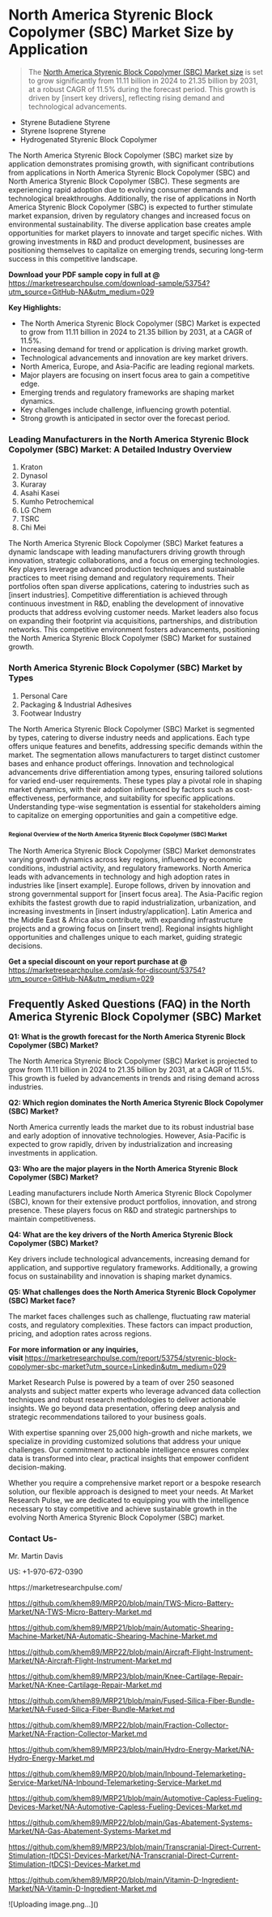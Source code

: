 <h1>North America Styrenic Block Copolymer (SBC) Market&nbsp;Size by Application</h1><blockquote><p>The <a href="https://marketresearchpulse.com/download-sample/53754?utm_source=GitHub-NA&amp;utm_medium=029">North America Styrenic Block Copolymer (SBC) Market size</a> is set to grow significantly from 11.11 billion in 2024 to 21.35 billion by 2031, at a robust CAGR of 11.5% during the forecast period. This growth is driven by [insert key drivers], reflecting rising demand and technological advancements.</p></blockquote><ul><li>Styrene Butadiene Styrene<li> Styrene Isoprene Styrene<li> Hydrogenated Styrenic Block Copolymer</li></ul><p>The North America Styrenic Block Copolymer (SBC) market size by application demonstrates promising growth, with significant contributions from applications in North America Styrenic Block Copolymer (SBC) and North America Styrenic Block Copolymer (SBC). These segments are experiencing rapid adoption due to evolving consumer demands and technological breakthroughs. Additionally, the rise of applications in North America Styrenic Block Copolymer (SBC) is expected to further stimulate market expansion, driven by regulatory changes and increased focus on environmental sustainability. The diverse application base creates ample opportunities for market players to innovate and target specific niches. With growing investments in R&D and product development, businesses are positioning themselves to capitalize on emerging trends, securing long-term success in this competitive landscape.</p><p><strong>Download your PDF sample copy in full at @ </strong><a href="https://marketresearchpulse.com/download-sample/53754?utm_source=GitHub-NA&amp;utm_medium=029">https://marketresearchpulse.com/download-sample/53754?utm_source=GitHub-NA&amp;utm_medium=029</a></p><p><strong>Key Highlights: </strong></p><ul><li>The North America Styrenic Block Copolymer (SBC) Market is expected to grow from 11.11 billion in 2024 to 21.35 billion by 2031, at a CAGR of 11.5%.</li><li>Increasing demand for trend or application is driving market growth.</li><li>Technological advancements and innovation are key market drivers.</li><li>North America, Europe, and Asia-Pacific are leading regional markets.</li><li>Major players are focusing on insert focus area to gain a competitive edge.</li><li>Emerging trends and regulatory frameworks are shaping market dynamics.</li><li>Key challenges include challenge, influencing growth potential.</li><li>Strong growth is anticipated in sector over the forecast period.</li></ul><h3>Leading Manufacturers in the North America Styrenic Block Copolymer (SBC) Market: A Detailed Industry Overview</h3><ol><li>Kraton</li><li>Dynasol</li><li>Kuraray</li><li>Asahi Kasei</li><li>Kumho Petrochemical</li><li>LG Chem</li><li>TSRC</li><li>Chi Mei</li></ol><div class="flex max-w-full flex-col flex-grow"><div class="min-h-8 text-message flex w-full flex-col items-end gap-2 whitespace-normal break-words [.text-message+&amp;]:mt-5" dir="auto" data-message-author-role="assistant" data-message-id="fd8432e4-4910-450d-b182-61b7bfb0a01f" data-message-model-slug="gpt-4o"><div class="flex w-full flex-col gap-1 empty:hidden first:pt-[3px]"><div class="markdown prose w-full break-words dark:prose-invert light"><p>The North America Styrenic Block Copolymer (SBC) Market features a dynamic landscape with leading manufacturers driving growth through innovation, strategic collaborations, and a focus on emerging technologies. Key players leverage advanced production techniques and sustainable practices to meet rising demand and regulatory requirements. Their portfolios often span diverse applications, catering to industries such as [insert industries]. Competitive differentiation is achieved through continuous investment in R&amp;D, enabling the development of innovative products that address evolving customer needs. Market leaders also focus on expanding their footprint via acquisitions, partnerships, and distribution networks. This competitive environment fosters advancements, positioning the North America Styrenic Block Copolymer (SBC) Market for sustained growth.</p></div></div></div></div><h3>North America Styrenic Block Copolymer (SBC) Market by Types</h3><ol><li>Personal Care<li> Packaging & Industrial Adhesives<li> Footwear Industry</li></ol><div class="flex max-w-full flex-col flex-grow"><div class="min-h-8 text-message flex w-full flex-col items-end gap-2 whitespace-normal break-words [.text-message+&amp;]:mt-5" dir="auto" data-message-author-role="assistant" data-message-id="084470be-0bb7-4664-bddf-5156b4f41249" data-message-model-slug="gpt-4o-mini"><div class="flex w-full flex-col gap-1 empty:hidden first:pt-[3px]"><div class="markdown prose w-full break-words dark:prose-invert light"><p>The North America Styrenic Block Copolymer (SBC) Market is segmented by types, catering to diverse industry needs and applications. Each type offers unique features and benefits, addressing specific demands within the market. The segmentation allows manufacturers to target distinct customer bases and enhance product offerings. Innovation and technological advancements drive differentiation among types, ensuring tailored solutions for varied end-user requirements. These types play a pivotal role in shaping market dynamics, with their adoption influenced by factors such as cost-effectiveness, performance, and suitability for specific applications. Understanding type-wise segmentation is essential for stakeholders aiming to capitalize on emerging opportunities and gain a competitive edge.</p></div></div></div></div><h3><span style="font-size: 11px;">Regional Overview of the North America Styrenic Block Copolymer (SBC) Market</span></h3><div class="flex max-w-full flex-col flex-grow"><div class="min-h-8 text-message flex w-full flex-col items-end gap-2 whitespace-normal break-words [.text-message+&amp;]:mt-5" dir="auto" data-message-author-role="assistant" data-message-id="e9038762-ce64-4e30-91c9-9bd413514231" data-message-model-slug="gpt-4o-mini"><div class="flex w-full flex-col gap-1 empty:hidden first:pt-[3px]"><div class="markdown prose w-full break-words dark:prose-invert light"><p>The North America Styrenic Block Copolymer (SBC) Market demonstrates varying growth dynamics across key regions, influenced by economic conditions, industrial activity, and regulatory frameworks. North America leads with advancements in technology and high adoption rates in industries like [insert example]. Europe follows, driven by innovation and strong governmental support for [insert focus area]. The Asia-Pacific region exhibits the fastest growth due to rapid industrialization, urbanization, and increasing investments in [insert industry/application]. Latin America and the Middle East &amp; Africa also contribute, with expanding infrastructure projects and a growing focus on [insert trend]. Regional insights highlight opportunities and challenges unique to each market, guiding strategic decisions.</p></div></div></div></div><p><strong>Get a special discount on your report purchase at @ </strong><a href="https://marketresearchpulse.com/ask-for-discount/53754?utm_source=GitHub-NA&amp;utm_medium=029">https://marketresearchpulse.com/ask-for-discount/53754?utm_source=GitHub-NA&amp;utm_medium=029</a></p><h2>Frequently Asked Questions (FAQ) in the North America Styrenic Block Copolymer (SBC) Market</h2><p><strong>Q1: What is the growth forecast for the North America Styrenic Block Copolymer (SBC) Market?</strong></p><p>The North America Styrenic Block Copolymer (SBC) Market is projected to grow from 11.11 billion in 2024 to 21.35 billion by 2031, at a CAGR of 11.5%. This growth is fueled by advancements in trends and rising demand across industries.</p><p><strong>Q2: Which region dominates the North America Styrenic Block Copolymer (SBC) Market?</strong></p><p>North America currently leads the market due to its robust industrial base and early adoption of innovative technologies. However, Asia-Pacific is expected to grow rapidly, driven by industrialization and increasing investments in application.</p><p><strong>Q3: Who are the major players in the North America Styrenic Block Copolymer (SBC) Market?</strong></p><p>Leading manufacturers include North America Styrenic Block Copolymer (SBC), known for their extensive product portfolios, innovation, and strong presence. These players focus on R&amp;D and strategic partnerships to maintain competitiveness.</p><p><strong>Q4: What are the key drivers of the North America Styrenic Block Copolymer (SBC) Market?</strong></p><p>Key drivers include technological advancements, increasing demand for application, and supportive regulatory frameworks. Additionally, a growing focus on sustainability and innovation is shaping market dynamics.</p><p><strong>Q5: What challenges does the North America Styrenic Block Copolymer (SBC) Market face?</strong></p><p>The market faces challenges such as challenge, fluctuating raw material costs, and regulatory complexities. These factors can impact production, pricing, and adoption rates across regions.</p><p><strong>For more information or any inquiries, visit&nbsp;</strong><a href="https://marketresearchpulse.com/report/53754/styrenic-block-copolymer-sbc-market?utm_source=Linkedin&utm_medium=029">https://marketresearchpulse.com/report/53754/styrenic-block-copolymer-sbc-market?utm_source=Linkedin&utm_medium=029</a></p><p>Market Research Pulse is powered by a team of over 250 seasoned analysts and subject matter experts who leverage advanced data collection techniques and robust research methodologies to deliver actionable insights. We go beyond data presentation, offering deep analysis and strategic recommendations tailored to your business goals.</p><p>With expertise spanning over 25,000 high-growth and niche markets, we specialize in providing customized solutions that address your unique challenges. Our commitment to actionable intelligence ensures complex data is transformed into clear, practical insights that empower confident decision-making.</p><p>Whether you require a comprehensive market report or a bespoke research solution, our flexible approach is designed to meet your needs. At Market Research Pulse, we are dedicated to equipping you with the intelligence necessary to stay competitive and achieve sustainable growth in the evolving North America Styrenic Block Copolymer (SBC) market.</p><h3><strong>Contact Us-</strong></h3><p>Mr. Martin Davis</p><p>US: +1-970-672-0390</p><p>https://marketresearchpulse.com/</p><p><a href="https://github.com/khem89/MRP20/blob/main/TWS-Micro-Battery-Market/NA-TWS-Micro-Battery-Market.md">https://github.com/khem89/MRP20/blob/main/TWS-Micro-Battery-Market/NA-TWS-Micro-Battery-Market.md</a></p><p><a href="https://github.com/khem89/MRP21/blob/main/Automatic-Shearing-Machine-Market/NA-Automatic-Shearing-Machine-Market.md">https://github.com/khem89/MRP21/blob/main/Automatic-Shearing-Machine-Market/NA-Automatic-Shearing-Machine-Market.md</a></p><p><a href="https://github.com/khem89/MRP22/blob/main/Aircraft-Flight-Instrument-Market/NA-Aircraft-Flight-Instrument-Market.md">https://github.com/khem89/MRP22/blob/main/Aircraft-Flight-Instrument-Market/NA-Aircraft-Flight-Instrument-Market.md</a></p><p><a href="https://github.com/khem89/MRP23/blob/main/Knee-Cartilage-Repair-Market/NA-Knee-Cartilage-Repair-Market.md">https://github.com/khem89/MRP23/blob/main/Knee-Cartilage-Repair-Market/NA-Knee-Cartilage-Repair-Market.md</a></p><p><a href="https://github.com/khem89/MRP21/blob/main/Fused-Silica-Fiber-Bundle-Market/NA-Fused-Silica-Fiber-Bundle-Market.md">https://github.com/khem89/MRP21/blob/main/Fused-Silica-Fiber-Bundle-Market/NA-Fused-Silica-Fiber-Bundle-Market.md</a></p><p><a href="https://github.com/khem89/MRP22/blob/main/Fraction-Collector-Market/NA-Fraction-Collector-Market.md">https://github.com/khem89/MRP22/blob/main/Fraction-Collector-Market/NA-Fraction-Collector-Market.md</a></p><p><a href="https://github.com/khem89/MRP23/blob/main/Hydro-Energy-Market/NA-Hydro-Energy-Market.md">https://github.com/khem89/MRP23/blob/main/Hydro-Energy-Market/NA-Hydro-Energy-Market.md</a></p><p><a href="https://github.com/khem89/MRP20/blob/main/Inbound-Telemarketing-Service-Market/NA-Inbound-Telemarketing-Service-Market.md">https://github.com/khem89/MRP20/blob/main/Inbound-Telemarketing-Service-Market/NA-Inbound-Telemarketing-Service-Market.md</a></p><p><a href="https://github.com/khem89/MRP21/blob/main/Automotive-Capless-Fueling-Devices-Market/NA-Automotive-Capless-Fueling-Devices-Market.md">https://github.com/khem89/MRP21/blob/main/Automotive-Capless-Fueling-Devices-Market/NA-Automotive-Capless-Fueling-Devices-Market.md</a></p><p><a href="https://github.com/khem89/MRP22/blob/main/Gas-Abatement-Systems-Market/NA-Gas-Abatement-Systems-Market.md">https://github.com/khem89/MRP22/blob/main/Gas-Abatement-Systems-Market/NA-Gas-Abatement-Systems-Market.md</a></p><p><a href="https://github.com/khem89/MRP23/blob/main/Transcranial-Direct-Current-Stimulation-(tDCS)-Devices-Market/NA-Transcranial-Direct-Current-Stimulation-(tDCS)-Devices-Market.md">https://github.com/khem89/MRP23/blob/main/Transcranial-Direct-Current-Stimulation-(tDCS)-Devices-Market/NA-Transcranial-Direct-Current-Stimulation-(tDCS)-Devices-Market.md</a></p><p><a href="https://github.com/khem89/MRP20/blob/main/Vitamin-D-Ingredient-Market/NA-Vitamin-D-Ingredient-Market.md">https://github.com/khem89/MRP20/blob/main/Vitamin-D-Ingredient-Market/NA-Vitamin-D-Ingredient-Market.md</a></p>
![Uploading image.png…]()
